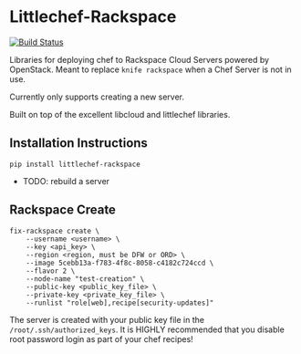 # Littlechef-Rackspace

[![Build Status](https://travis-ci.org/tildedave/littlechef-rackspace.png)](https://travis-ci.org/tildedave/littlechef-rackspace)

Libraries for deploying chef to Rackspace Cloud Servers powered by OpenStack.
Meant to replace `knife rackspace` when a Chef Server is not in use.

Currently only supports creating a new server.

Built on top of the excellent libcloud and littlechef libraries.

## Installation Instructions

```
pip install littlechef-rackspace
```

* TODO: rebuild a server

## Rackspace Create

```
fix-rackspace create \
    --username <username> \
    --key <api_key> \
    --region <region, must be DFW or ORD> \
    --image 5cebb13a-f783-4f8c-8058-c4182c724ccd \
    --flavor 2 \
    --node-name "test-creation" \
    --public-key <public_key_file> \
    --private-key <private_key_file> \
    --runlist "role[web],recipe[security-updates]"
```

The server is created with your public key file in the `/root/.ssh/authorized_keys`.
It is HIGHLY recommended that you disable root password login as part of your chef
recipes!

